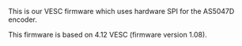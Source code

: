 This is our VESC firmware which uses hardware SPI for the AS5047D encoder.

This firmware is based on 4.12 VESC (firmware version 1.08).
